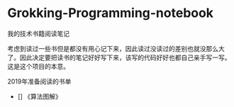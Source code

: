 # Grokking-Programming-notebook

我的技术书籍阅读笔记

考虑到读过一些书但是都没有用心记下来，因此读过没读过的差别也就没那么大了。因此决定要把读书的笔记好好写下来，该写的代码好好也都自己亲手写一写。这是这个项目的本意。

2019年准备阅读的书单

* [] 《算法图解》

